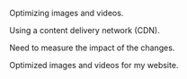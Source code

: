 Optimizing images and videos.

Using a content delivery network (CDN).

Need to measure the impact of the changes.

Optimized images and videos for my website.